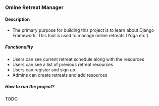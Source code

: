 ### Online Retreat Manager 

#### Description 

- The primary purpose for building this project is to learn about Django Framework. This tool is used to manage online retreats (Yoga etc.).

##### Functionality

- Users can see current retreat schedule along with the resources
- Users can see a list of previous retreat resources
- Users can register and sign up
- Admins can create retreats and add resources 

##### How to run the project?
TODO

